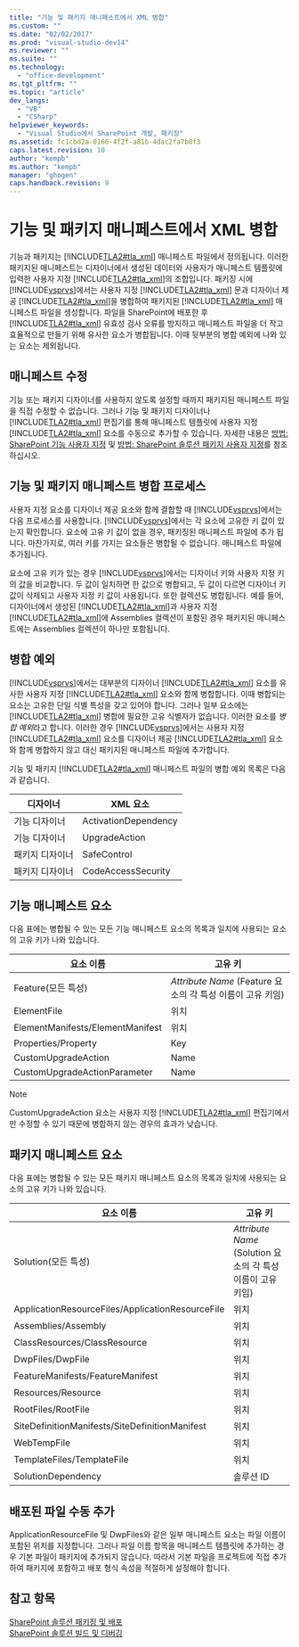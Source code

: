 ```yaml
---
title: "기능 및 패키지 매니페스트에서 XML 병합"
ms.custom: ""
ms.date: "02/02/2017"
ms.prod: "visual-studio-dev14"
ms.reviewer: ""
ms.suite: ""
ms.technology: 
  - "office-development"
ms.tgt_pltfrm: ""
ms.topic: "article"
dev_langs: 
  - "VB"
  - "CSharp"
helpviewer_keywords: 
  - "Visual Studio에서 SharePoint 개발, 패키징"
ms.assetid: fc1cbd2a-0166-4f2f-a81b-4dac2fa7b0f3
caps.latest.revision: 10
author: "kempb"
ms.author: "kempb"
manager: "ghogen"
caps.handback.revision: 9
---
```

# 기능 및 패키지 매니페스트에서 XML 병합
  기능과 패키지는 [!INCLUDE[TLA2#tla_xml](../sharepoint/includes/tla2sharptla-xml-md.md)] 매니페스트 파일에서 정의됩니다.  이러한 패키지된 매니페스트는 디자이너에서 생성된 데이터와 사용자가 매니페스트 템플릿에 입력한 사용자 지정 [!INCLUDE[TLA2#tla_xml](../sharepoint/includes/tla2sharptla-xml-md.md)]의 조합입니다.  패키징 시에 [!INCLUDE[vsprvs](../sharepoint/includes/vsprvs-md.md)]에서는 사용자 지정 [!INCLUDE[TLA2#tla_xml](../sharepoint/includes/tla2sharptla-xml-md.md)] 문과 디자이너 제공 [!INCLUDE[TLA2#tla_xml](../sharepoint/includes/tla2sharptla-xml-md.md)]을 병합하여 패키지된 [!INCLUDE[TLA2#tla_xml](../sharepoint/includes/tla2sharptla-xml-md.md)] 매니페스트 파일을 생성합니다.  파일을 SharePoint에 배포한 후 [!INCLUDE[TLA2#tla_xml](../sharepoint/includes/tla2sharptla-xml-md.md)] 유효성 검사 오류를 방지하고 매니페스트 파일을 더 작고 효율적으로 만들기 위해 유사한 요소가 병합됩니다. 이때 뒷부분의 병합 예외에 나와 있는 요소는 제외됩니다.  
  
## 매니페스트 수정  
 기능 또는 패키지 디자이너를 사용하지 않도록 설정할 때까지 패키지된 매니페스트 파일을 직접 수정할 수 없습니다.  그러나 기능 및 패키지 디자이너나 [!INCLUDE[TLA2#tla_xml](../sharepoint/includes/tla2sharptla-xml-md.md)] 편집기를 통해 매니페스트 템플릿에 사용자 지정 [!INCLUDE[TLA2#tla_xml](../sharepoint/includes/tla2sharptla-xml-md.md)] 요소를 수동으로 추가할 수 있습니다.  자세한 내용은 [방법: SharePoint 기능 사용자 지정](../sharepoint/how-to-customize-a-sharepoint-feature.md) 및 [방법: SharePoint 솔루션 패키지 사용자 지정](../sharepoint/how-to-customize-a-sharepoint-solution-package.md)를 참조하십시오.  
  
## 기능 및 패키지 매니페스트 병합 프로세스  
 사용자 지정 요소를 디자이너 제공 요소와 함께 결합할 때 [!INCLUDE[vsprvs](../sharepoint/includes/vsprvs-md.md)]에서는 다음 프로세스를 사용합니다.  [!INCLUDE[vsprvs](../sharepoint/includes/vsprvs-md.md)]에서는 각 요소에 고유한 키 값이 있는지 확인합니다.  요소에 고유 키 값이 없을 경우, 패키징된 매니페스트 파일에 추가 됩니다.  마찬가지로, 여러 키를 가지는 요소들은 병합될 수 없습니다.  매니페스트 파일에 추가됩니다.  
  
 요소에 고유 키가 있는 경우 [!INCLUDE[vsprvs](../sharepoint/includes/vsprvs-md.md)]에서는 디자이너 키와 사용자 지정 키의 값을 비교합니다.  두 값이 일치하면 한 값으로 병합되고,  두 값이 다르면 디자이너 키 값이 삭제되고 사용자 지정 키 값이 사용됩니다.  또한 컬렉션도 병합됩니다.  예를 들어, 디자이너에서 생성된 [!INCLUDE[TLA2#tla_xml](../sharepoint/includes/tla2sharptla-xml-md.md)]과 사용자 지정 [!INCLUDE[TLA2#tla_xml](../sharepoint/includes/tla2sharptla-xml-md.md)]에 Assemblies 컬렉션이 포함된 경우 패키지된 매니페스트에는 Assemblies 컬렉션이 하나만 포함됩니다.  
  
## 병합 예외  
 [!INCLUDE[vsprvs](../sharepoint/includes/vsprvs-md.md)]에서는 대부분의 디자이너 [!INCLUDE[TLA2#tla_xml](../sharepoint/includes/tla2sharptla-xml-md.md)] 요소를 유사한 사용자 지정 [!INCLUDE[TLA2#tla_xml](../sharepoint/includes/tla2sharptla-xml-md.md)] 요소와 함께 병합합니다. 이때 병합되는 요소는 고유한 단일 식별 특성을 갖고 있어야 합니다.  그러나 일부 요소에는 [!INCLUDE[TLA2#tla_xml](../sharepoint/includes/tla2sharptla-xml-md.md)] 병합에 필요한 고유 식별자가 없습니다.  이러한 요소를 *병합 예외*라고 합니다.  이러한 경우 [!INCLUDE[vsprvs](../sharepoint/includes/vsprvs-md.md)]에서는 사용자 지정 [!INCLUDE[TLA2#tla_xml](../sharepoint/includes/tla2sharptla-xml-md.md)] 요소를 디자이너 제공 [!INCLUDE[TLA2#tla_xml](../sharepoint/includes/tla2sharptla-xml-md.md)] 요소와 함께 병합하지 않고 대신 패키지된 매니페스트 파일에 추가합니다.  
  
 기능 및 패키지 [!INCLUDE[TLA2#tla_xml](../sharepoint/includes/tla2sharptla-xml-md.md)] 매니페스트 파일의 병합 예외 목록은 다음과 같습니다.  
  
|디자이너|XML 요소|  
|----------|------------|  
|기능 디자이너|ActivationDependency|  
|기능 디자이너|UpgradeAction|  
|패키지 디자이너|SafeControl|  
|패키지 디자이너|CodeAccessSecurity|  
  
## 기능 매니페스트 요소  
 다음 표에는 병합될 수 있는 모든 기능 매니페스트 요소의 목록과 일치에 사용되는 요소의 고유 키가 나와 있습니다.  
  
|요소 이름|고유 키|  
|-----------|----------|  
|Feature\(모든 특성\)|*Attribute Name* \(Feature 요소의 각 특성 이름이 고유 키임\)|  
|ElementFile|위치|  
|ElementManifests\/ElementManifest|위치|  
|Properties\/Property|Key|  
|CustomUpgradeAction|Name|  
|CustomUpgradeActionParameter|Name|  
  
> [!NOTE]  
>  CustomUpgradeAction 요소는 사용자 지정 [!INCLUDE[TLA2#tla_xml](../sharepoint/includes/tla2sharptla-xml-md.md)] 편집기에서만 수정할 수 있기 때문에 병합하지 않는 경우의 효과가 낮습니다.  
  
## 패키지 매니페스트 요소  
 다음 표에는 병합될 수 있는 모든 패키지 매니페스트 요소의 목록과 일치에 사용되는 요소의 고유 키가 나와 있습니다.  
  
|요소 이름|고유 키|  
|-----------|----------|  
|Solution\(모든 특성\)|*Attribute Name* \(Solution 요소의 각 특성 이름이 고유 키임\)|  
|ApplicationResourceFiles\/ApplicationResourceFile|위치|  
|Assemblies\/Assembly|위치|  
|ClassResources\/ClassResource|위치|  
|DwpFiles\/DwpFile|위치|  
|FeatureManifests\/FeatureManifest|위치|  
|Resources\/Resource|위치|  
|RootFiles\/RootFile|위치|  
|SiteDefinitionManifests\/SiteDefinitionManifest|위치|  
|WebTempFile|위치|  
|TemplateFiles\/TemplateFile|위치|  
|SolutionDependency|솔루션 ID|  
  
## 배포된 파일 수동 추가  
 ApplicationResourceFile 및 DwpFiles와 같은 일부 매니페스트 요소는 파일 이름이 포함된 위치를 지정합니다.  그러나 파일 이름 항목을 매니페스트 템플릿에 추가하는 경우 기본 파일이 패키지에 추가되지 않습니다.  따라서 기본 파일을 프로젝트에 직접 추가하여 패키지에 포함하고 배포 형식 속성을 적절하게 설정해야 합니다.  
  
## 참고 항목  
 [SharePoint 솔루션 패키징 및 배포](../sharepoint/packaging-and-deploying-sharepoint-solutions.md)   
 [SharePoint 솔루션 빌드 및 디버깅](../sharepoint/building-and-debugging-sharepoint-solutions.md)  
  
  